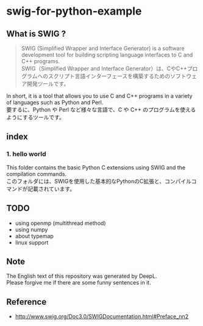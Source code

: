 # swig-for-python-example
## What is SWIG ?
> SWIG (Simplified Wrapper and Interface Generator) is a software development tool for building scripting language interfaces to C and C++ programs. <br>
SWIG（Simplified Wrapper and Interface Generator）は、CやC++プログラムへのスクリプト言語インターフェースを構築するためのソフトウェア開発ツールです。<br>

In short, it is a tool that allows you to use C and C++ programs in a variety of languages such as Python and Perl.<br>
要するに、Python や Perl など様々な言語で、C や C++ のプログラムを使えるようにするツールです。<br>

## index
### 1. hello world
This folder contains the basic Python C extensions using SWIG and the compilation commands.<br>
このフォルダには、SWIGを使用した基本的なPythonのC拡張と、コンパイルコマンドが記載されています。<br>

## TODO
- using openmp (multithread method)
- using numpy
- about typemap
- linux support

## Note
The English text of this repository was generated by DeepL.<br>
Please forgive me if there are some funny sentences in it.<br>


## Reference
- http://www.swig.org/Doc3.0/SWIGDocumentation.html#Preface_nn2